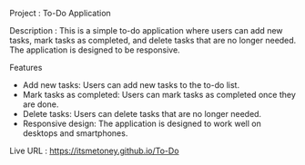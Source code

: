 Project : To-Do Application

Description : 
This is a simple to-do application where users can add new tasks, mark tasks as completed, and delete tasks that are no longer needed. The application is designed to be responsive.

Features

- Add new tasks: Users can add new tasks to the to-do list.
- Mark tasks as completed: Users can mark tasks as completed once they are done.
- Delete tasks: Users can delete tasks that are no longer needed.
- Responsive design: The application is designed to work well on desktops and smartphones.

Live URL : https://itsmetoney.github.io/To-Do

